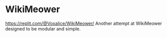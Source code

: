 # WikiMeower
https://replit.com/@Voxalice/WikiMeower/
Another attempt at WikiMeower designed to be modular and simple.

